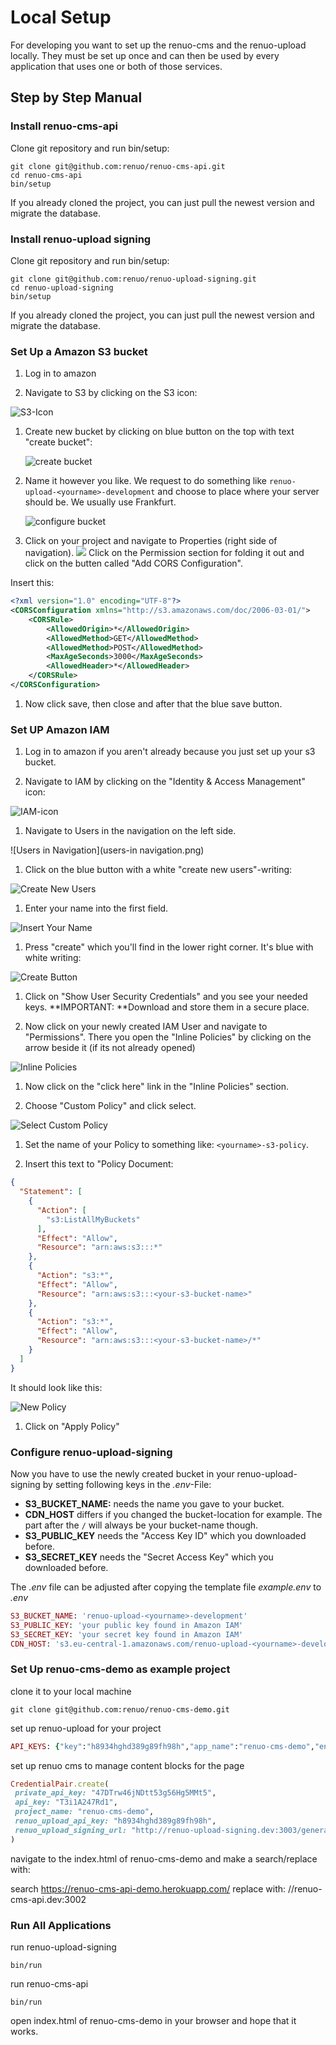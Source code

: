 # Local Setup

For developing you want to set up the renuo-cms and the renuo-upload locally. They must be set up once and can then be used by every application that uses one or both of those services.

## Step by Step Manual

### Install renuo-cms-api

Clone git repository and run bin/setup:

```
git clone git@github.com:renuo/renuo-cms-api.git
cd renuo-cms-api
bin/setup
```

If you already cloned the project, you can just pull the newest version and migrate the database.

### Install renuo-upload signing

Clone git repository and run bin/setup:

```
git clone git@github.com:renuo/renuo-upload-signing.git
cd renuo-upload-signing
bin/setup
```

If you already cloned the project, you can just pull the newest version and migrate the database.

### Set Up a Amazon S3 bucket

1.  Log in to amazon

1.  Navigate to S3 by clicking on the S3 icon:

   ![S3-Icon](s3-icon.png)

1.  Create new bucket by clicking on blue button on the top with text "create bucket":

    ![create bucket](create-bucket-button.png)

1.  Name it however you like. We request to do something like ```renuo-upload-<yourname>-development``` and choose to place where your server should be. We usually use Frankfurt.

      ![configure bucket](new-s3-bucket.png)

1.  Click on your project and navigate to Properties (right side of navigation). ![](properties-button.png) Click on the Permission section for folding it out and click on the butten called "Add CORS Configuration".

  Insert this:
```xml
<?xml version="1.0" encoding="UTF-8"?>
<CORSConfiguration xmlns="http://s3.amazonaws.com/doc/2006-03-01/">
    <CORSRule>
        <AllowedOrigin>*</AllowedOrigin>
        <AllowedMethod>GET</AllowedMethod>
        <AllowedMethod>POST</AllowedMethod>
        <MaxAgeSeconds>3000</MaxAgeSeconds>
        <AllowedHeader>*</AllowedHeader>
    </CORSRule>
</CORSConfiguration>
```
1.  Now click save, then close and after that the blue save button.

### Set UP Amazon IAM

1.  Log in to amazon if you aren't already because you just set up your s3 bucket.

1.  Navigate to IAM by clicking on the "Identity & Access Management" icon:

  ![IAM-icon](IAM-icon.png)

1.  Navigate to Users in the navigation on the left side.

  ![Users in Navigation](users-in navigation.png)

1.  Click on the blue button with a white "create new users"-writing:

  ![Create New Users](better-create-new-users-button.png)

1.  Enter your name into the first field.

  ![Insert Your Name](insert-your-name.png)

1.  Press "create" which you'll find in the lower right corner. It's blue with white writing:

  ![Create Button](better-create-button.png)

1.  Click on "Show User Security Credentials" and you see your needed keys. **IMPORTANT: **Download and store them in a secure place.

1.  Now click on your newly created IAM User and navigate to "Permissions". There you open the "Inline Policies" by clicking on the arrow beside it (if its not already opened)

  ![Inline Policies](more-around-inline-policies.png)
1.  Now click on the "click here" link in the "Inline Policies" section. 

1.  Choose "Custom Policy" and click select.

  ![Select Custom Policy](select-custom-policy.png)

1.  Set the name of your Policy to something like: ```<yourname>-s3-policy```. 

1.  Insert this text to "Policy Document:
```json
{
  "Statement": [
    {
      "Action": [
        "s3:ListAllMyBuckets"
      ],
      "Effect": "Allow",
      "Resource": "arn:aws:s3:::*"
    },
    {
      "Action": "s3:*",
      "Effect": "Allow",
      "Resource": "arn:aws:s3:::<your-s3-bucket-name>"
    },
    {
      "Action": "s3:*",
      "Effect": "Allow",
      "Resource": "arn:aws:s3:::<your-s3-bucket-name>/*"
    }
  ]
}
```
It should look like this:

  ![New Policy](insert-new-policy.png)

1.  Click on "Apply Policy"

### Configure renuo-upload-signing

Now you have to use the newly created bucket in your renuo-upload-signing by setting following keys in the *.env*-File:

-  **S3_BUCKET_NAME:** needs the name you gave to your bucket.
-  **CDN_HOST** differs if you changed the bucket-location for example. The part after the ```/``` will always be your bucket-name though.
-  **S3_PUBLIC_KEY** needs the "Access Key ID" which you downloaded before.
-  **S3_SECRET_KEY** needs the "Secret Access Key" which you downloaded before.

The *.env* file can be adjusted after copying the template file *example.env* to *.env*

```rb
S3_BUCKET_NAME: 'renuo-upload-<yourname>-development'
S3_PUBLIC_KEY: 'your public key found in Amazon IAM'
S3_SECRET_KEY: 'your secret key found in Amazon IAM'
CDN_HOST: 's3.eu-central-1.amazonaws.com/renuo-upload-<yourname>-development' #without https://, just the domain
```

### Set Up renuo-cms-demo as example project

clone it to your local machine

```
git clone git@github.com:renuo/renuo-cms-demo.git
```

set up renuo-upload for your project
```rb
API_KEYS: {"key":"h8934hghd389g89fh98h","app_name":"renuo-cms-demo","env": "development"}
```

set up renuo cms to manage content blocks for the page

```rb
CredentialPair.create(
 private_api_key: "47DTrw46jNDtt53g56Hg5MMt5",
 api_key: "T3i1A247Rd1",
 project_name: "renuo-cms-demo",
 renuo_upload_api_key: "h8934hghd389g89fh98h",
 renuo_upload_signing_url: "http://renuo-upload-signing.dev:3003/generate_policy"
)
```

navigate to the index.html of renuo-cms-demo and make a search/replace with:

search https://renuo-cms-api-demo.herokuapp.com/ replace with: //renuo-cms-api.dev:3002

### Run All Applications

run renuo-upload-signing
```
bin/run
```

run renuo-cms-api
```
bin/run
```

open index.html of renuo-cms-demo in your browser and hope that it works.